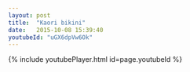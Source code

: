 ```yaml
---
layout: post
title:  "Kaori bikini"
date:   2015-10-08 15:39:40
youtubeId: "uGX6dpVw6Ok"
---
```


{% include youtubePlayer.html id=page.youtubeId %}

